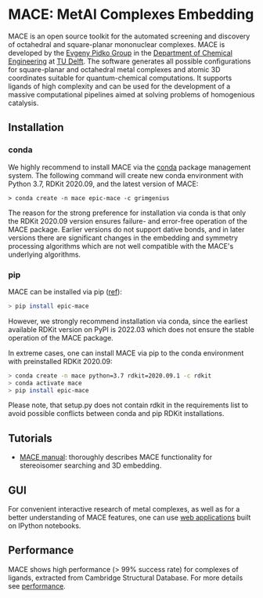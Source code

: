 # MACE: MetAl Complexes Embedding

MACE is an open source toolkit for the automated screening and discovery of octahedral and square-planar mononuclear complexes. MACE is developed by the [Evgeny Pidko Group](https://www.tudelft.nl/en/faculty-of-applied-sciences/about-faculty/departments/chemical-engineering/principal-scientists/evgeny-pidko/evgeny-pidko-group) in the [Department of Chemical Engineering](http://web.mit.edu/cheme/) at [TU Delft](https://www.tudelft.nl/en/). The software generates all possible configurations for square-planar and octahedral metal complexes and atomic 3D coordinates suitable for quantum-chemical computations. It supports ligands of high complexity and can be used for the development of a massive computational pipelines aimed at solving problems of homogenious catalysis.

## Installation

### conda

We highly recommend to install MACE via the [conda](https://conda.io/docs/) package management system. The following command will create new conda environment with Python 3.7, RDKit 2020.09, and the latest version of MACE:

```ssh
> conda create -n mace epic-mace -c grimgenius
```

The reason for the strong preference for installation via conda is that only the RDKit 2020.09 version ensures failure- and error-free operation of the MACE package. Earlier versions do not support dative bonds, and in later versions there are significant changes in the embedding and symmetry processing algorithms which are not well compatible with the MACE's underlying algorithms.

### pip

MACE can be installed via pip ([ref](https://pypi.org/project/epic-mace/)):

```bash
> pip install epic-mace
```

However, we strongly recommend installation via conda, since the earliest available RDKit version on PyPI is 2022.03 which does not ensure the stable operation of the MACE package.

In extreme cases, one can install MACE via pip to the conda environment with preinstalled RDKit 2020.09:

```bash
> conda create -n mace python=3.7 rdkit=2020.09.1 -c rdkit
> conda activate mace
> pip install epic-mace
```

Please note, that setup.py does not contain rdkit in the requirements list to avoid possible conflicts between conda and pip RDKit installations.

## Tutorials

- [MACE manual](tutorials/mace_manual.ipynb): thoroughly describes MACE functionality for stereoisomer searching and 3D embedding.

## GUI

For convenient interactive research of metal complexes, as well as for a better understanding of MACE features, one can use [web applications](https://github.com/IvanChernyshov/mace-notebooks) built on IPython notebooks.

## Performance

MACE shows high performance (> 99% success rate) for complexes of ligands, extracted from Cambridge Structural Database. For more details see [performance](performance).
